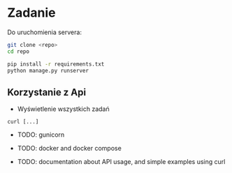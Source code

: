 # Zadanie

Do uruchomienia servera:

```bash
git clone <repo>
cd repo

pip install -r requirements.txt
python manage.py runserver
```

## Korzystanie z Api

- Wyświetlenie wszystkich zadań

```shell
curl [...]
```

- TODO: gunicorn
- TODO: docker and docker compose

- TODO: documentation about API usage, and simple examples using curl
